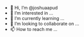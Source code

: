 - 👋 Hi, I’m @joshuaapud
- 👀 I’m interested in ...
- 🌱 I’m currently learning ...
- 💞️ I’m looking to collaborate on ...
- 📫 How to reach me ...

<!---
joshuaapud/joshuaapud is a ✨ special ✨ repository because its `README.md` (this file) appears on your GitHub profile.
You can click the Preview link to take a look at your changes.
--->
